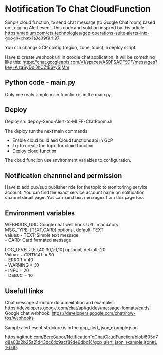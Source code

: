 # Notification To Chat CloudFunction
Simple cloud function, to send chat message (to Google Chat room) based on Logging Alert event.
This code and solution inspired by this article: https://medium.com/cts-technologies/gcp-operations-suite-alerts-into-google-chat-1a3c39f84187

You can change GCP config (region, zone, topic) in deploy script.

Have to create webhook url in google chat application. 
It will be something like this: https://chat.googleapis.com/v1/spaces/ASDFSADFSDF/messages?key=AIzaSyDdI0hCZtE6vySjMm

## Python code - main.py
Only one realy simple main function is in the main.py. 

## Deploy
Deploy sh: deploy-Send-Alert-to-MLFF-ChatRoom.sh 

The deploy run the next main commands: 
- Enable cloud build and Cloud functions api in GCP 
- Try to create the topic for cloud function 
- Deploy cloud function 

The cloud function use environment variables to configuration.

## Notification channnel and permission
Have to add pub/sub publisher role for the topic to monitorinng service account. 
You can find the exact service account name on notification channel detail page. You can send test messages from this page too. 

## Environment variables
WEBHOOK_URL: Google chat web hook URL. mandatory!  
MSG_TYPE: [TEXT,CARD] optional, default: TEXT   
    values:
    - TEXT: Simple text message  
    - CARD: Card formated message  

LOG_LEVEL: [50,40,30,20,10] optional, default: 20  
    Values:
    - CRITICAL = 50  
    - ERROR = 40  
    - WARNING = 30  
    - INFO = 20  
    - DEBUG = 10  

## Usefull links
Chat message structure documentation and examples: https://developers.google.com/chat/api/guides/message-formats/cards  
Google chat webhook: https://developers.google.com/chat/how-tos/webhooks  

Sample alert event structure is in the gcp_alert_json_example.json.  

https://github.com/BereGabor/NotificationToChatCloudFunction/blob/605d7d8a03d2b25a21d43dc6dc9acf89de6dbd16/gcp_alert_json_example.json#L1-L60. 

